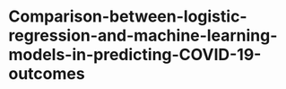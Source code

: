 # Comparison-between-logistic-regression-and-machine-learning-models-in-predicting-COVID-19-outcomes